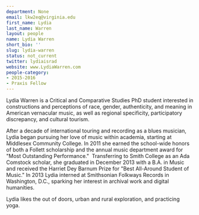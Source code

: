 ```yaml
---
department: None
email: lkw2eq@virginia.edu
first_name: Lydia
last_name: Warren
layout: people
name: Lydia Warren
short_bio: ''
slug: lydia-warren
status: not_current
twitter: lydiaisrad
website: www.LydiaWarren.com
people-category:
- 2015-2016
- Praxis Fellow
---
```




Lydia Warren is a Critical and Comparative Studies PhD student interested in constructions and perceptions of race, gender, authenticity, and meaning in American vernacular music, as well as regional specificity, participatory discrepancy, and cultural tourism.

After a decade of international touring and recording as a blues musician, Lydia began pursuing her love of music within academia, starting at Middlesex Community College. In 2011 she earned the school-wide honors of both a Follett scholarship and the annual music department award for "Most Outstanding Performance."  Transferring to Smith College as an Ada Comstock scholar, she graduated in December 2013 with a B.A. in Music and received the Harriet Dey Barnum Prize for "Best All-Around Student of Music." In 2013 Lydia interned at Smithsonian Folkways Records in Washington, D.C., sparking her interest in archival work and digital humanities.




Lydia likes the out of doors, urban and rural exploration, and practicing yoga.
